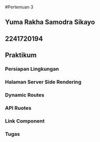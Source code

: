#Pertemuan 3

## Yuma Rakha Samodra Sikayo
## 2241720194

## Praktikum 
### Persiapan Lingkungan

### Halaman Server Side Rendering
### Dynamic Routes
### API Ruotes
### Link Component

### Tugas
